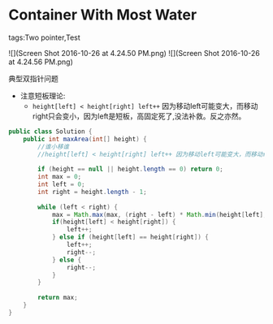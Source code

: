 # Container With Most Water
tags:Two pointer,Test

![](Screen Shot 2016-10-26 at 4.24.50 PM.png)
![](Screen Shot 2016-10-26 at 4.24.56 PM.png)

典型双指针问题

* 注意短板理论: 
  * ```height[left] < height[right] left++``` 因为移动left可能变大，而移动right只会变小，因为left是短板，高固定死了,没法补救。反之亦然。
```java
public class Solution {
    public int maxArea(int[] height) {
        //谁小移谁
        //height[left] < height[right] left++ 因为移动left可能变大，而移动right只会变小，因为left是短板，高固定死了
        
        if (height == null || height.length == 0) return 0;
        int max = 0;
        int left = 0;
        int right = height.length - 1;
        
        while (left < right) {
            max = Math.max(max, (right - left) * Math.min(height[left], height[right]));
            if(height[left] < height[right]) {
                left++;
            } else if (height[left] == height[right]) {
                left++;
                right--;
            } else {
                right--;
            }
        }
        
        return max;
    }
}
```